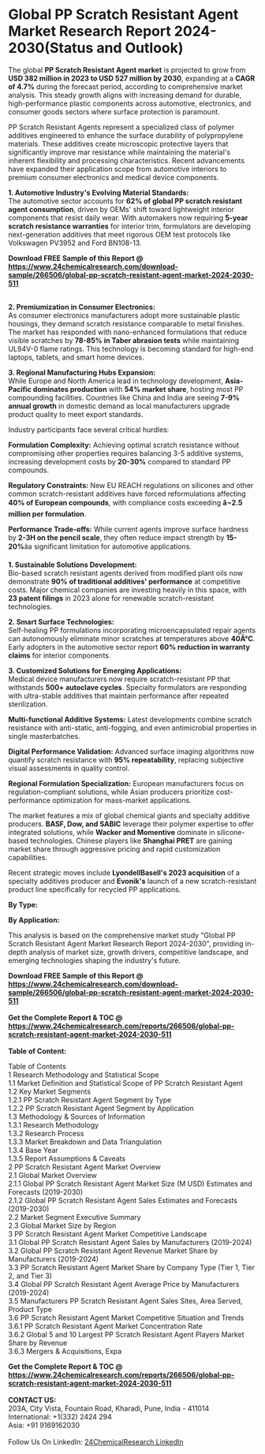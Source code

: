 <h1>Global PP Scratch Resistant Agent Market Research Report 2024-2030(Status and Outlook)</h1><p>The global <strong>PP Scratch Resistant Agent market</strong> is projected to grow from <strong>USD 382 million in 2023 to USD 527 million by 2030</strong>, expanding at a <strong>CAGR of 4.7%</strong> during the forecast period, according to comprehensive market analysis. This steady growth aligns with increasing demand for durable, high-performance plastic components across automotive, electronics, and consumer goods sectors where surface protection is paramount.</p><p>PP Scratch Resistant Agents represent a specialized class of polymer additives engineered to enhance the surface durability of polypropylene materials. These additives create microscopic protective layers that significantly improve mar resistance while maintaining the material's inherent flexibility and processing characteristics. Recent advancements have expanded their application scope from automotive interiors to premium consumer electronics and medical device components.</p><p><strong>1. Automotive Industry's Evolving Material Standards:</strong><br>
The automotive sector accounts for <strong>62% of global PP scratch resistant agent consumption</strong>, driven by OEMs' shift toward lightweight interior components that resist daily wear. With automakers now requiring <strong>5-year scratch resistance warranties</strong> for interior trim, formulators are developing next-generation additives that meet rigorous OEM test protocols like Volkswagen PV3952 and Ford BN108-13.</p><div><b>Download FREE Sample of this Report @ 
            <a href="https://www.24chemicalresearch.com/download-sample/266506/global-pp-scratch-resistant-agent-market-2024-2030-511">
            https://www.24chemicalresearch.com/download-sample/266506/global-pp-scratch-resistant-agent-market-2024-2030-511</a></b></div><br><p><strong>2. Premiumization in Consumer Electronics:</strong><br>
As consumer electronics manufacturers adopt more sustainable plastic housings, they demand scratch resistance comparable to metal finishes. The market has responded with nano-enhanced formulations that reduce visible scratches by <strong>78-85% in Taber abrasion tests</strong> while maintaining UL94V-0 flame ratings. This technology is becoming standard for high-end laptops, tablets, and smart home devices.</p><p><strong>3. Regional Manufacturing Hubs Expansion:</strong><br>
While Europe and North America lead in technology development, <strong>Asia-Pacific dominates production</strong> with <strong>54% market share</strong>, hosting most PP compounding facilities. Countries like China and India are seeing <strong>7-9% annual growth</strong> in domestic demand as local manufacturers upgrade product quality to meet export standards.</p><p>Industry participants face several critical hurdles:</p><p><strong>Formulation Complexity:</strong> Achieving optimal scratch resistance without compromising other properties requires balancing 3-5 additive systems, increasing development costs by <strong>20-30%</strong> compared to standard PP compounds.</p><p><strong>Regulatory Constraints:</strong> New EU REACH regulations on silicones and other common scratch-resistant additives have forced reformulations affecting <strong>40% of European compounds</strong>, with compliance costs exceeding <strong>â¬2.5 million per formulation</strong>.</p><p><strong>Performance Trade-offs:</strong> While current agents improve surface hardness by <strong>2-3H on the pencil scale</strong>, they often reduce impact strength by <strong>15-20%</strong>âa significant limitation for automotive applications.</p><p><strong>1. Sustainable Solutions Development:</strong><br>
Bio-based scratch resistant agents derived from modified plant oils now demonstrate <strong>90% of traditional additives' performance</strong> at competitive costs. Major chemical companies are investing heavily in this space, with <strong>23 patent filings</strong> in 2023 alone for renewable scratch-resistant technologies.</p><p><strong>2. Smart Surface Technologies:</strong><br>
Self-healing PP formulations incorporating microencapsulated repair agents can autonomously eliminate minor scratches at temperatures above <strong>40Â°C</strong>. Early adopters in the automotive sector report <strong>60% reduction in warranty claims</strong> for interior components.</p><p><strong>3. Customized Solutions for Emerging Applications:</strong><br>
Medical device manufacturers now require scratch-resistant PP that withstands <strong>500+ autoclave cycles</strong>. Specialty formulators are responding with ultra-stable additives that maintain performance after repeated sterilization.</p><p><strong>Multi-functional Additive Systems:</strong> Latest developments combine scratch resistance with anti-static, anti-fogging, and even antimicrobial properties in single masterbatches.</p><p><strong>Digital Performance Validation:</strong> Advanced surface imaging algorithms now quantify scratch resistance with <strong>95% repeatability</strong>, replacing subjective visual assessments in quality control.</p><p><strong>Regional Formulation Specialization:</strong> European manufacturers focus on regulation-compliant solutions, while Asian producers prioritize cost-performance optimization for mass-market applications.</p><p>The market features a mix of global chemical giants and specialty additive producers. <strong>BASF, Dow, and SABIC</strong> leverage their polymer expertise to offer integrated solutions, while <strong>Wacker and Momentive</strong> dominate in silicone-based technologies. Chinese players like <strong>Shanghai PRET</strong> are gaining market share through aggressive pricing and rapid customization capabilities.</p><p>Recent strategic moves include <strong>LyondellBasell's 2023 acquisition</strong> of a specialty additives producer and <strong>Evonik's</strong> launch of a new scratch-resistant product line specifically for recycled PP applications.</p><p><strong>By Type:</strong></p><p><strong>By Application:</strong></p><p>This analysis is based on the comprehensive market study "Global PP Scratch Resistant Agent Market Research Report 2024-2030", providing in-depth analysis of market size, growth drivers, competitive landscape, and emerging technologies shaping the industry's future.</p><div><b>Download FREE Sample of this Report @ 
            <a href="https://www.24chemicalresearch.com/download-sample/266506/global-pp-scratch-resistant-agent-market-2024-2030-511">
            https://www.24chemicalresearch.com/download-sample/266506/global-pp-scratch-resistant-agent-market-2024-2030-511</a></b></div><br><div><b>Get the Complete Report & TOC @ 
            <a href="https://www.24chemicalresearch.com/reports/266506/global-pp-scratch-resistant-agent-market-2024-2030-511">
            https://www.24chemicalresearch.com/reports/266506/global-pp-scratch-resistant-agent-market-2024-2030-511</a></b></div><br>
            <b>Table of Content:</b><p>Table of Contents<br />
1 Research Methodology and Statistical Scope<br />
1.1 Market Definition and Statistical Scope of PP Scratch Resistant Agent<br />
1.2 Key Market Segments<br />
1.2.1 PP Scratch Resistant Agent Segment by Type<br />
1.2.2 PP Scratch Resistant Agent Segment by Application<br />
1.3 Methodology & Sources of Information<br />
1.3.1 Research Methodology<br />
1.3.2 Research Process<br />
1.3.3 Market Breakdown and Data Triangulation<br />
1.3.4 Base Year<br />
1.3.5 Report Assumptions & Caveats<br />
2 PP Scratch Resistant Agent Market Overview<br />
2.1 Global Market Overview<br />
2.1.1 Global PP Scratch Resistant Agent Market Size (M USD) Estimates and Forecasts (2019-2030)<br />
2.1.2 Global PP Scratch Resistant Agent Sales Estimates and Forecasts (2019-2030)<br />
2.2 Market Segment Executive Summary<br />
2.3 Global Market Size by Region<br />
3 PP Scratch Resistant Agent Market Competitive Landscape<br />
3.1 Global PP Scratch Resistant Agent Sales by Manufacturers (2019-2024)<br />
3.2 Global PP Scratch Resistant Agent Revenue Market Share by Manufacturers (2019-2024)<br />
3.3 PP Scratch Resistant Agent Market Share by Company Type (Tier 1, Tier 2, and Tier 3)<br />
3.4 Global PP Scratch Resistant Agent Average Price by Manufacturers (2019-2024)<br />
3.5 Manufacturers PP Scratch Resistant Agent Sales Sites, Area Served, Product Type<br />
3.6 PP Scratch Resistant Agent Market Competitive Situation and Trends<br />
3.6.1 PP Scratch Resistant Agent Market Concentration Rate<br />
3.6.2 Global 5 and 10 Largest PP Scratch Resistant Agent Players Market Share by Revenue<br />
3.6.3 Mergers & Acquisitions, Expa</p><div><b>Get the Complete Report & TOC @ 
            <a href="https://www.24chemicalresearch.com/reports/266506/global-pp-scratch-resistant-agent-market-2024-2030-511">
            https://www.24chemicalresearch.com/reports/266506/global-pp-scratch-resistant-agent-market-2024-2030-511</a></b></div><br><b>CONTACT US:</b><br>
            203A, City Vista, Fountain Road, Kharadi, Pune, India - 411014<br>
            International: +1(332) 2424 294<br>
            Asia: +91 9169162030 <br><br>
            Follow Us On LinkedIn: <a href="https://www.linkedin.com/company/24chemicalresearch/">24ChemicalResearch LinkedIn</a>